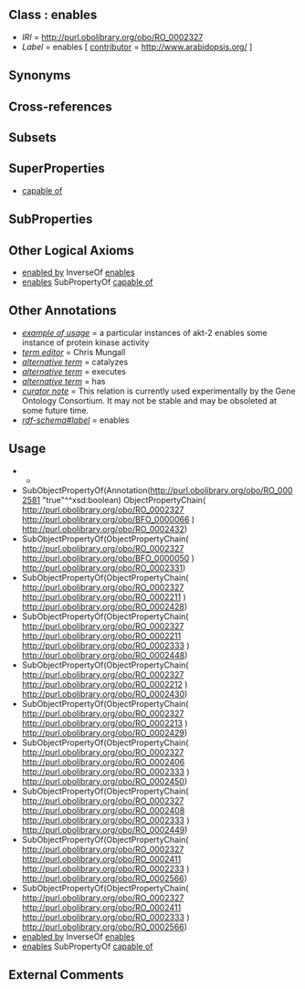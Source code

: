 
## Class : enables

 * *IRI* = http://purl.obolibrary.org/obo/RO_0002327
 * *Label* = enables [ [contributor](../../or/contributor.md) = http://www.arabidopsis.org/ ]

## Synonyms


## Cross-references


## Subsets


## SuperProperties

 * [capable of](../../RO/15/RO_0002215.md)

## SubProperties


## Other Logical Axioms

 * [enabled by](../../RO/33/RO_0002333.md) InverseOf [enables](../../RO/27/RO_0002327.md)
 * [enables](../../RO/27/RO_0002327.md) SubPropertyOf [capable of](../../RO/15/RO_0002215.md)

## Other Annotations

 * *[example of usage](../../IAO/12/IAO_0000112.md)* = a particular instances of akt-2 enables some instance of protein kinase activity
 * *[term editor](../../IAO/17/IAO_0000117.md)* = Chris Mungall
 * *[alternative term](../../IAO/18/IAO_0000118.md)* = catalyzes
 * *[alternative term](../../IAO/18/IAO_0000118.md)* = executes
 * *[alternative term](../../IAO/18/IAO_0000118.md)* = has
 * *[curator note](../../IAO/32/IAO_0000232.md)* = This relation is currently used experimentally by the Gene Ontology Consortium. It may not be stable and may be obsoleted at some future time.
 * *[rdf-schema#label](../../el/rdf-schema#label.md)* = enables

## Usage

 * -
 * SubObjectPropertyOf(Annotation(<http://purl.obolibrary.org/obo/RO_0002581> "true"^^xsd:boolean) ObjectPropertyChain( <http://purl.obolibrary.org/obo/RO_0002327> <http://purl.obolibrary.org/obo/BFO_0000066> ) <http://purl.obolibrary.org/obo/RO_0002432>)
 * SubObjectPropertyOf(ObjectPropertyChain( <http://purl.obolibrary.org/obo/RO_0002327> <http://purl.obolibrary.org/obo/BFO_0000050> ) <http://purl.obolibrary.org/obo/RO_0002331>)
 * SubObjectPropertyOf(ObjectPropertyChain( <http://purl.obolibrary.org/obo/RO_0002327> <http://purl.obolibrary.org/obo/RO_0002211> ) <http://purl.obolibrary.org/obo/RO_0002428>)
 * SubObjectPropertyOf(ObjectPropertyChain( <http://purl.obolibrary.org/obo/RO_0002327> <http://purl.obolibrary.org/obo/RO_0002211> <http://purl.obolibrary.org/obo/RO_0002333> ) <http://purl.obolibrary.org/obo/RO_0002448>)
 * SubObjectPropertyOf(ObjectPropertyChain( <http://purl.obolibrary.org/obo/RO_0002327> <http://purl.obolibrary.org/obo/RO_0002212> ) <http://purl.obolibrary.org/obo/RO_0002430>)
 * SubObjectPropertyOf(ObjectPropertyChain( <http://purl.obolibrary.org/obo/RO_0002327> <http://purl.obolibrary.org/obo/RO_0002213> ) <http://purl.obolibrary.org/obo/RO_0002429>)
 * SubObjectPropertyOf(ObjectPropertyChain( <http://purl.obolibrary.org/obo/RO_0002327> <http://purl.obolibrary.org/obo/RO_0002406> <http://purl.obolibrary.org/obo/RO_0002333> ) <http://purl.obolibrary.org/obo/RO_0002450>)
 * SubObjectPropertyOf(ObjectPropertyChain( <http://purl.obolibrary.org/obo/RO_0002327> <http://purl.obolibrary.org/obo/RO_0002408> <http://purl.obolibrary.org/obo/RO_0002333> ) <http://purl.obolibrary.org/obo/RO_0002449>)
 * SubObjectPropertyOf(ObjectPropertyChain( <http://purl.obolibrary.org/obo/RO_0002327> <http://purl.obolibrary.org/obo/RO_0002411> <http://purl.obolibrary.org/obo/RO_0002233> ) <http://purl.obolibrary.org/obo/RO_0002566>)
 * SubObjectPropertyOf(ObjectPropertyChain( <http://purl.obolibrary.org/obo/RO_0002327> <http://purl.obolibrary.org/obo/RO_0002411> <http://purl.obolibrary.org/obo/RO_0002333> ) <http://purl.obolibrary.org/obo/RO_0002566>)
 * [enabled by](../../RO/33/RO_0002333.md) InverseOf [enables](../../RO/27/RO_0002327.md)
 * [enables](../../RO/27/RO_0002327.md) SubPropertyOf [capable of](../../RO/15/RO_0002215.md)

## External Comments

